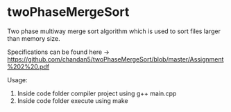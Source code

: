 # twoPhaseMergeSort
Two phase multiway merge sort algorithm which is used to sort files larger than memory size.

Specifications can be found here -> https://github.com/chandan5/twoPhaseMergeSort/blob/master/Assignment%202%20.pdf

Usage: 
1. Inside code folder compiler project using g++ main.cpp
2. Inside code folder execute using make
